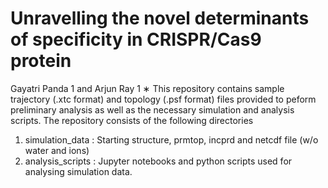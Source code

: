 # Unravelling the novel determinants of specificity in CRISPR/Cas9 protein
Gayatri Panda 1 and Arjun Ray 1 ∗
This repository contains sample trajectory (.xtc format) and topology (.psf format) files provided to peform preliminary analysis as well as the
necessary simulation and analysis scripts. The repository consists of the following directories
1. simulation_data : Starting structure, prmtop, incprd and netcdf file (w/o water and ions)
2. analysis_scripts : Jupyter notebooks and python scripts used for analysing simulation data. 
   
